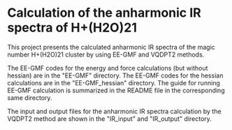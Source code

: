 # Calculation of the anharmonic IR spectra of H+(H2O)21

This project presents the calculated anharmonic IR spectra of the magic number H+(H2O)21
cluster by using EE-GMF and VQDPT2 methods.

The EE-GMF codes for the energy and force calculations (but without hessian) are in the 
"EE-GMF" directory. The EE-GMF codes for the hessian calculations are in the "EE-GMF_hessian" 
directory. The guide for running EE-GMF calculation is summarized in the README file in the 
corresponding same directory.

The input and output files for the anharmonic IR spectra calculation by the VQDPT2 method 
are shown in the "IR_input" and "IR_output" directory.

